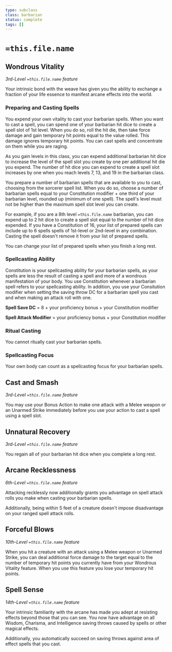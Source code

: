 ```yaml
---
type: subclass 
class: barbarian
status: complete
tags: []
---
```

# `=this.file.name`

## Wondrous Vitality
*3rd-Level `=this.file.name` feature*

Your intrinsic bond with the weave has given you the ability to exchange a fraction of your life essence to manifest arcane effects into the world.

### Preparing and Casting Spells

You expend your own vitality to cast your barbarian spells. When you want to cast a spell, you can spend one of your barbarian hit dice to create a spell slot of 1st level. When you do so, roll the hit die, then take force damage and gain temporary hit points equal to the value rolled. This damage ignores temporary hit points. You can cast spells and concentrate on them while you are raging.

As you gain levels in this class, you can expend additional barbarian hit dice to increase the level of the spell slot you create by one per additional hit die you expend. The number of hit dice you can expend to create a spell slot increases by one when you reach levels 7, 13, and 19 in the barbarian class.

You prepare a number of barbarian spells that are available to you to cast, choosing from the sorcerer spell list. When you do so, choose a number of barbarian spells equal to your Constitution modifier + one third of your barbarian level, rounded up (minimum of one spell). The spell's level must not be higher than the maximum spell slot level you can create.

For example, if you are a 8th level `=this.file.name` barbarian, you can expend up to 2 hit dice to create a spell slot equal to the number of hit dice expended. If you have a Constitution of 16, your list of prepared spells can include up to 6 spells spells of 1st-level or 2nd-level in any combination. Casting the spell doesn't remove it from your list of prepared spells.

You can change your list of prepared spells when you finish a long rest.

### Spellcasting Ability

Constitution is your spellcasting ability for your barbarian spells, as your spells are less the result of casting a spell and more of a wondrous manifestation of your body. You use Constitution whenever a barbarian spell refers to your spellcasting ability. In addition, you use your Consitution modifier when setting the saving throw DC for a barbarian spell you cast and when making an attack roll with one.

**Spell Save DC** = 8 + your proficiency bonus + your Constitution modifier

**Spell Attack Modifier** = your proficiency bonus + your Constitution modifier

### Ritual Casting

You cannot ritually cast your barbarian spells.

### Spellcasting Focus

Your own body can count as a spellcasting focus for your barbarian spells.

## Cast and Smash
*3rd-Level `=this.file.name` feature*

You may use your Bonus Action to make one attack with a Melee weapon or an Unarmed Strike immediately before you use your action to cast a spell using a spell slot.

## Unnatural Recovery
*3rd-Level `=this.file.name` feature*

You regain all of your barbarian hit dice when you complete a long rest.

## Arcane Recklessness
*6th-Level `=this.file.name` feature*

Attacking recklessly now additionally grants you advantage on spell attack rolls you make when casting your barbarian spells.

Additionally, being within 5 feet of a creature doesn't impose disadvantage on your ranged spell attack rolls.

## Forceful Blows
*10th-Level `=this.file.name` feature*

When you hit a creature with an attack using a Melee weapon or Unarmed Strike, you can deal additional force damage to the target equal to the number of temporary hit points you currently have from your Wondrous Vitality feature. When you use this feature you lose your temporary hit points.

## Spell Sense
*14th-Level `=this.file.name` feature*

Your intrinsic familiarity with the arcane has made you adept at resisting effects beyond those that you can see. You now have advantage on all Wisdom, Charisma, and Intelligence saving throws caused by spells or other magical effects. 

Additionally, you automatically succeed on saving throws against area of effect spells that you cast.
